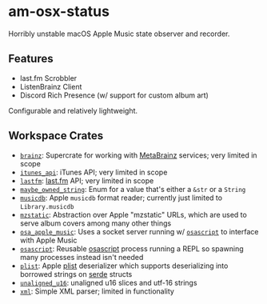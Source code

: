 # am-osx-status

Horribly unstable macOS Apple Music state observer and recorder.

## Features

- last.fm Scrobbler
- ListenBrainz Client
- Discord Rich Presence (w/ support for custom album art)

Configurable and relatively lightweight.

## Workspace Crates

- [`brainz`](./crates/brainz): Supercrate for working with [MetaBrainz](https://metabrainz.org/) services; very limited in scope
- [`itunes_api`](./crates/itunes_api/): iTunes API; very limited in scope
- [`lastfm`](./crates/lastfm/): [last.fm](https://www.last.fm/) API; very limited in scope
- [`maybe_owned_string`](./crates/maybe_owned_string): Enum for a value that's either a `&str` or a `String`
- [`musicdb`](./crates/musicdb/): Apple `musicdb` format reader; currently just limited to `Library.musicdb`
- [`mzstatic`](./crates/mzstatic/): Abstraction over Apple "mzstatic" URLs, which are used to serve album covers among many other things
- [`osa_apple_music`](./crates/osa_apple/): Uses a socket server running w/ [`osascript`](./crates/osascript/) to interface with Apple Music
- [`osascript`](./crates/osascript/): Reusable [osascript](https://ss64.com/mac/osascript.html) process running a REPL so spawning many processes instead isn't needed
- [`plist`](./crates/plist/): Apple [plist](https://en.wikipedia.org/wiki/Property_list) deserializer which supports deserializing into borrowed strings on [serde](https://https://serde.rs/) structs
- [`unaligned_u16`](./crates/unaligned_u16): unaligned u16 slices and utf-16 strings
- [`xml`](./crates/xml): Simple XML parser; limited in functionality
